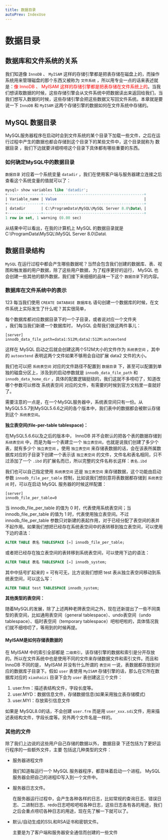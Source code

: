 ```yaml
---
title: 数据目录
autoPrev: IndexUse
---
```


# 数据目录

## 数据库和文件系统的关系

我们知道像 `InnoDB` 、 `MyISAM` 这样的存储引擎都是把表存储在磁盘上的，而操作系统用来管理磁盘的那个东西又被称为 `文件系统` ，所以用专业一点的话来表述就是：<font color="red">像 InnoDB 、 MyISAM 这样的存储引擎都是把表存储在文件系统上的</font>。当我们想读取数据的时候，这些存储引擎会从文件系统中把数据读出来返回给我们，当我们想写入数据的时候，这些存储引擎会把这些数据又写回文件系统。本章就是要说一下 `InnoDB` 和 `MyISAM` 这两个存储引擎的数据如何在文件系统中存储的。

## MySQL 数据目录

MySQL服务器程序在启动时会到文件系统的某个目录下加载一些文件，之后在运行过程中产生的数据也都会存储到这个目录下的某些文件中，这个目录就称为 数据目录 ，我们下边就要详细唠唠这个目录下具体都有哪些重要的东西。

### 如何确定MySQL中的数据目录

`数据目录` 对应着一个系统变量 `datadir` ，我们在使用客户端与服务器建立连接之后查看这个系统变量的值就可以了：

```sql
mysql> show variables like 'datadir';
+---------------+---------------------------------------------+
| Variable_name | Value                                       |
+---------------+---------------------------------------------+
| datadir       | C:\ProgramData\MySQL\MySQL Server 8.0\Data\ |
+---------------+---------------------------------------------+
1 row in set, 1 warning (0.00 sec)
```

从结果中可以看出，在我的计算机上 MySQL 的数据目录就是 C:\ProgramData\MySQL\MySQL Server 8.0\Data\

## 数据目录结构

`MySQL` 在运行过程中都会产生哪些数据呢？当然会包含我们创建的数据库、表、视图和触发器的用户数据，除了这些用户数据，为了程序更好的运行， MySQL 也会创建一些其他的额外数据，我们接下来细细的品味一下这个 `数据目录`下的内容。

### 数据库在文件系统中的表示
123
每当我们使用 `CREATE DATABASE 数据库名` 语句创建一个数据库的时候，在文件系统上实际发生了什么呢？其实很简单，<div color="red">每个数据库都对应数据目录下的一个子目录，或者说对应一个文件夹</div>，我们每当我们新建一个数据库时， MySQL 会帮我们做这两件事儿：


```text
[server]
innodb_data_file_path=data1:512M;data2:512M:autoextend
```

这样在 MySQL 启动之后就会创建这两个512M大小的文件作为 `系统表空间` ，其中的 `autoextend` 表明这两个文件如果不够用会自动扩展 data2 文件的大小。

我们也可以把 `系统表空间` 对应的文件路径不配置到 `数据目录` 下，甚至可以配置到单独的磁盘分区上，涉及到的启动参数就是 `innodb_data_file_path` 和 `innodb_data_home_dir` ，具体的配置逻辑挺绕的，我们这就不多唠叨了，知道改哪个参数可以修改 系统表空间 对应的文件，有需要的时候到官方文档里一查就好了。

需要注意的一点是，在一个MySQL服务器中，系统表空间只有一份。从MySQL5.5.7到MySQL5.6.6之间的各个版本中，我们表中的数据都会被默认存储到这个 `系统表空间`。

**独立表空间(file-per-table tablespace)：**

在MySQL5.6.6以及之后的版本中， InnoDB 并不会默认的把各个表的数据存储到 `系统表空间` 中，而是为每一个表建立一个 `独立表空间`，也就是说我们创建了多少个表，就有多少个 `独立表空间` 。使用 `独立表空间` 来存储表数据的话，会在该表所属数据库对应的子目录下创建一个表示该 `独立表空间` 的文件，文件名和表名相同，只不过添加了一个 `.ibd` 的扩展名而已，所以完整的文件名称长这样：`表名.ibd`

我们也可以自己指定使用 `系统表空间` 还是 `独立表空间` 来存储数据，这个功能由启动参数 `innodb_file_per_table` 控制，比如说我们想刻意将表数据都存储到 `系统表空间` 时，可以在启动 MySQL 服务器的时候这样配置：

```text
[server]
innodb_file_per_table=0
```

当 innodb_file_per_table 的值为 0 时，代表使用系统表空间；当 innodb_file_per_table 的值为 1 时，代表使用独立表空间。不过 innodb_file_per_table 参数只对新建的表起作用，对于已经分配了表空间的表并不起作用。如果我们想把已经存在系统表空间中的表转移到独立表空间，可以使用下边的语法：

```sql
ALTER TABLE 表名 TABLESPACE [=] innodb_file_per_table;
```

或者把已经存在独立表空间的表转移到系统表空间，可以使用下边的语法：

```sql
ALTER TABLE 表名 TABLESPACE [=] innodb_system;
```

其中中括号扩起来的 = 可有可无，比方说我们想把 test 表从独立表空间移动到系统表空间，可以这么写：

```sql
ALTER TABLE test TABLESPACE innodb_system;
```

**其他类型的表空间：**

随着MySQL的发展，除了上述两种老牌表空间之外，现在还新提出了一些不同类型的表空间，比如通用表空间（general tablespace）、undo表空间（undo tablespace）、临时表空间（temporary tablespace）吧啦吧啦的，具体情况我们就不细唠叨了，等用到的时候再提。


#### MyISAM是如何存储表数据的

在 MyISAM 中的索引全部都是 `二级索引`，该存储引擎的数据和索引是分开存放的。所以在文件系统中也是使用不同的文件来存储数据文件和索引文件。而且和 InnoDB 不同的是， MyISAM 并没有什么所谓的 `表空间` 一说，表数据都存放到对应的数据库子目录下。假如 `user` 表使用 `MyISAM` 存储引擎的话，那么在它所在数据库对应的 `xiaohaizi` 目录下会为 `user` 表创建这三个文件：

1. user.frm：描述表结构文件，字段长度等。
2. user.MYD：数据信息文件，存储数据信息(如果采用独立表存储模式)
3. user.MYI：存放索引信息文件

如果是 MySQL8.0的话，不会创建 `user.frm` 而是用 `user_xxx.sdi`文件，用来描述表结构文件，字段长度等。另外两个文件名是一样的。

### 其他的文件

除了我们上边说的这些用户自己存储的数据以外， 数据目录 下还包括为了更好运行程序的一些额外文件，主要
包括这几种类型的文件：
* 服务器进程文件
 
   我们知道每运行一个 MySQL 服务器程序，都意味着启动一个进程。 MySQL 服务器会把自己的进程ID写入到一个文件中。
* 服务器日志文件。
 
   在服务器运行过程中，会产生各种各样的日志，比如常规的查询日志、错误日志、二进制日志、redo日志吧啦吧啦各种日志，这些日志各有各的用途，我们之后会重点唠叨各种日志的用途，现在先了解一下就可以了。
* 默认/自动生成的SSL和RSA证书和密钥文件。
 
   主要是为了客户端和服务器安全通信而创建的一些文件

